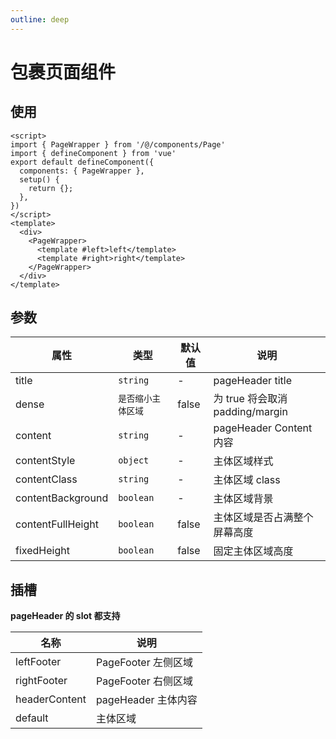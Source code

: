 ```yaml
---
outline: deep
---
```


# 包裹页面组件

## 使用

```vue
<script>
import { PageWrapper } from '/@/components/Page'
import { defineComponent } from 'vue'
export default defineComponent({
  components: { PageWrapper },
  setup() {
    return {};
  },
})
</script>
<template>
  <div>
    <PageWrapper>
      <template #left>left</template>
      <template #right>right</template>
    </PageWrapper>
  </div>
</template>
```

## 参数

| 属性                | 类型         | 默认值   | 说明                         |
|-------------------|------------|-------|----------------------------|
| title             | `string`   | -     | pageHeader title           |
| dense             | `是否缩小主体区域` | false | 为 true 将会取消 padding/margin |
| content           | `string`   | -     | pageHeader Content 内容      |
| contentStyle      | `object`   | -     | 主体区域样式                     |
| contentClass      | `string`   | -     | 主体区域 class                 |
| contentBackground | `boolean`  | -     | 主体区域背景                     |
| contentFullHeight | `boolean`  | false | 主体区域是否占满整个屏幕高度             |
| fixedHeight       | `boolean`  | false | 固定主体区域高度                   |

## 插槽

**pageHeader 的 slot 都支持**

| 名称            | 说明              |
|---------------|-----------------|
| leftFooter    | PageFooter 左侧区域 |
| rightFooter   | PageFooter 右侧区域 |
| headerContent | pageHeader 主体内容 |
| default       | 主体区域            |
